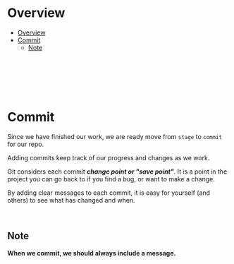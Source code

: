 # Overview

- [Overview](#overview)
- [Commit](#commit)
  - [Note](#note)

&nbsp;

&nbsp;

&nbsp;

# Commit

Since we have finished our work, we are ready move from `stage` to `commit` for our repo.

Adding commits keep track of our progress and changes as we work.

Git considers each commit **_change point or "save point"_**. It is a point in the project you can go back to if you find a bug, or want to make a change.

By adding clear messages to each commit, it is easy for yourself (and others) to see what has changed and when.

&nbsp;

## Note

**When we commit, we should always include a message.**

&nbsp;

&nbsp;

&nbsp;

&nbsp;

&nbsp;
